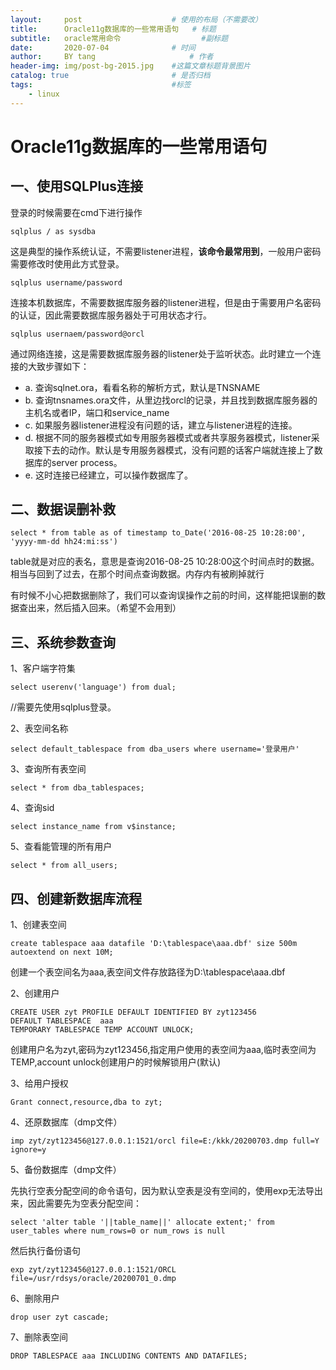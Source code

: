 ```yaml
---
layout:     post                    # 使用的布局（不需要改）
title:      Oracle11g数据库的一些常用语句   # 标题 
subtitle:   oracle常用命令 					#副标题
date:       2020-07-04              # 时间
author:     BY tang                     # 作者
header-img: img/post-bg-2015.jpg    #这篇文章标题背景图片
catalog: true                       # 是否归档
tags:                               #标签
    - linux
---
```


# Oracle11g数据库的一些常用语句 #
## 一、使用SQLPlus连接 ##
登录的时候需要在cmd下进行操作

    sqlplus / as sysdba

这是典型的操作系统认证，不需要listener进程，**该命令最常用到**，一般用户密码需要修改时使用此方式登录。

    sqlplus username/password 

连接本机数据库，不需要数据库服务器的listener进程，但是由于需要用户名密码的认证，因此需要数据库服务器处于可用状态才行。

    sqlplus usernaem/password@orcl

通过网络连接，这是需要数据库服务器的listener处于监听状态。此时建立一个连接的大致步骤如下：

- a. 查询sqlnet.ora，看看名称的解析方式，默认是TNSNAME　　
- b. 查询tnsnames.ora文件，从里边找orcl的记录，并且找到数据库服务器的主机名或者IP，端口和service_name　　
- c. 如果服务器listener进程没有问题的话，建立与listener进程的连接。　　
- d. 根据不同的服务器模式如专用服务器模式或者共享服务器模式，listener采取接下去的动作。默认是专用服务器模式，没有问题的话客户端就连接上了数据库的server process。
- e. 这时连接已经建立，可以操作数据库了。

## 二、数据误删补救 ##
    select * from table as of timestamp to_Date('2016-08-25 10:28:00', 'yyyy-mm-dd hh24:mi:ss')

table就是对应的表名，意思是查询2016-08-25 10:28:00这个时间点时的数据。相当与回到了过去，在那个时间点查询数据。内存内有被刷掉就行

有时候不小心把数据删除了，我们可以查询误操作之前的时间，这样能把误删的数据查出来，然后插入回来。（希望不会用到）

## 三、系统参数查询 ##
1、客户端字符集

    select userenv('language') from dual;
//需要先使用sqlplus登录。

2、表空间名称

    select default_tablespace from dba_users where username='登录用户'

3、查询所有表空间

    select * from dba_tablespaces;

4、查询sid

    select instance_name from v$instance;

5、查看能管理的所有用户

    select * from all_users;

## 四、创建新数据库流程 ##
1、创建表空间

    create tablespace aaa datafile 'D:\tablespace\aaa.dbf' size 500m autoextend on next 10M;
	
创建一个表空间名为aaa,表空间文件存放路径为D:\tablespace\aaa.dbf

2、创建用户

    CREATE USER zyt PROFILE DEFAULT IDENTIFIED BY zyt123456 
    DEFAULT TABLESPACE  aaa
    TEMPORARY TABLESPACE TEMP ACCOUNT UNLOCK;
	
创建用户名为zyt,密码为zyt123456,指定用户使用的表空间为aaa,临时表空间为TEMP,account unlock创建用户的时候解锁用户(默认)

3、给用户授权

    Grant connect,resource,dba to zyt; 

4、还原数据库（dmp文件）

    imp zyt/zyt123456@127.0.0.1:1521/orcl file=E:/kkk/20200703.dmp full=Y ignore=y

5、备份数据库（dmp文件）

先执行空表分配空间的命令语句，因为默认空表是没有空间的，使用exp无法导出来，因此需要先为空表分配空间：

    select 'alter table '||table_name||' allocate extent;' from user_tables where num_rows=0 or num_rows is null

然后执行备份语句

    exp zyt/zyt123456@127.0.0.1:1521/ORCL file=/usr/rdsys/oracle/20200701_0.dmp

6、删除用户

	drop user zyt cascade;

7、删除表空间

	DROP TABLESPACE aaa INCLUDING CONTENTS AND DATAFILES;

